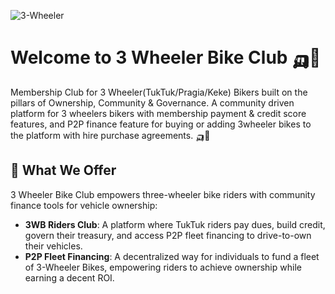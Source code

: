 ![3-Wheeler](https://i.ibb.co/1R7dngG/3-Wheeler-Logo-Horizontal-4x.png)
# Welcome to 3 Wheeler Bike Club 🛺💨
Membership Club for 3 Wheeler(TukTuk/Pragia/Keke) Bikers built on the pillars of Ownership, Community & Governance. A community driven platform for 3 wheelers bikers with membership payment & credit score features, and P2P finance feature for buying or adding 3wheeler bikes to the platform with hire purchase agreements. 🛺💨

## 🏦 What We Offer
3 Wheeler Bike Club empowers three-wheeler bike riders with community finance tools for vehicle ownership: 
- **3WB Riders Club**: A platform where TukTuk riders pay dues, build credit, govern their treasury, and access P2P fleet financing to drive-to-own their vehicles. 
- **P2P Fleet Financing**: A decentralized way for individuals to fund a fleet of 3-Wheeler Bikes, empowering riders to achieve ownership while earning a decent ROI. 
